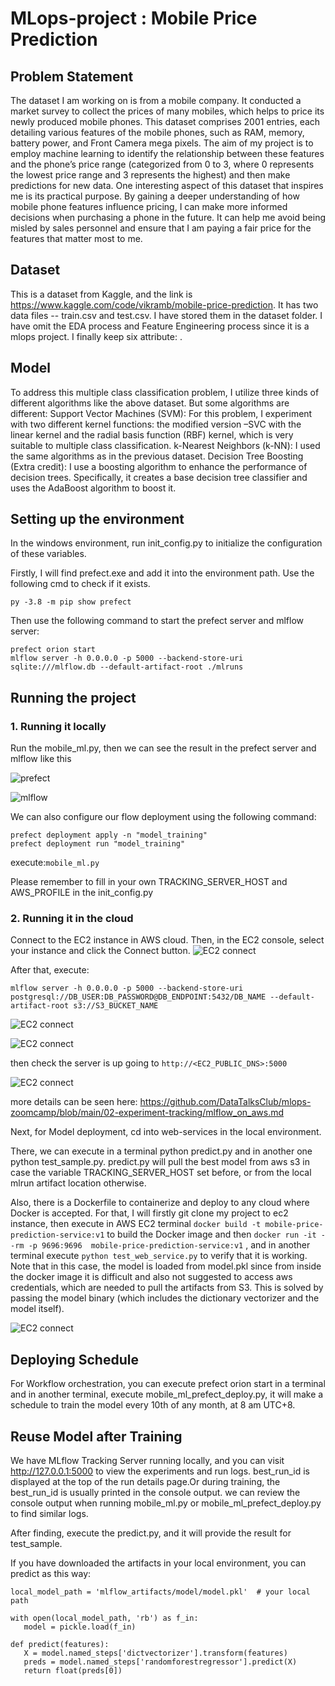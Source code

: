 # MLops-project : Mobile Price Prediction
##  Problem Statement
The dataset I am working on is from a mobile company. It conducted a market survey to collect the prices of many mobiles, which helps to price its newly produced mobile phones. This dataset comprises 2001 entries, each detailing various features of the mobile phones, such as RAM, memory, battery power, and Front Camera mega pixels. The aim of my project is to employ machine learning to identify the relationship between these features and the phone’s price range (categorized from 0 to 3, where 0 represents the lowest price range and 3 represents the highest) and then make predictions
for new data.
One interesting aspect of this dataset that inspires me is its practical purpose. By gaining a deeper understanding of how mobile phone features influence pricing, I can make more informed decisions when purchasing a phone in the future. It can help me avoid being misled by sales personnel and ensure that I am paying a fair price for the features that matter most to me.

## Dataset
This is a dataset from Kaggle, and the link is https://www.kaggle.com/code/vikramb/mobile-price-prediction. It has two data files -- train.csv and test.csv. I have stored them in the dataset folder. I have omit the EDA process and Feature Engineering process since it is a mlops project. I finally keep six attribute:  . 

## Model
To address this multiple class classification problem, I utilize three kinds of different algorithms like the above dataset. But some algorithms are different:
Support Vector Machines (SVM): For this problem, I experiment with two different kernel functions: the modified version –SVC with the linear kernel and the radial basis function (RBF) kernel, which is very suitable to multiple class classification.
k-Nearest Neighbors (k-NN): I used the same algorithms as in the previous dataset.
Decision Tree Boosting (Extra credit): I use a boosting algorithm to enhance the performance of decision trees. Specifically, it creates a base decision tree classifier and uses the AdaBoost algorithm to boost it.

## Setting up the environment
In the windows environment, run init_config.py to initialize the configuration of these variables.  

Firstly, I will find prefect.exe and add it into the environment path. Use the following cmd to check if it exists.
```
py -3.8 -m pip show prefect
```

Then use the following command to start the prefect server and mlflow server:
```
prefect orion start
mlflow server -h 0.0.0.0 -p 5000 --backend-store-uri sqlite:///mlflow.db --default-artifact-root ./mlruns
```

## Running the project
### 1. Running it locally
Run the mobile_ml.py, then we can see the result in the prefect server and mlflow like this

![prefect](pics/p1.png)


![mlflow](pics/p2.png)


We can also configure our flow deployment using the following command:
```
prefect deployment apply -n "model_training"
prefect deployment run "model_training"
```

 execute:```mobile_ml.py```

  Please remember to fill in your own TRACKING_SERVER_HOST and AWS_PROFILE in the init_config.py 

### 2. Running it in the cloud

Connect to the EC2 instance in AWS cloud. Then, in the EC2 console, select your instance and click the Connect button. 
 ![EC2 connect](pics/p3.png)

After that, execute:
```
mlflow server -h 0.0.0.0 -p 5000 --backend-store-uri postgresql://DB_USER:DB_PASSWORD@DB_ENDPOINT:5432/DB_NAME --default-artifact-root s3://S3_BUCKET_NAME
```   

 ![EC2 connect](pics/p4.png)
 
 ![EC2 connect](pics/p5.png)

then check the server is up going to ```http://<EC2_PUBLIC_DNS>:5000```

 ![EC2 connect](pics/p6.png)

 more details can be seen here: https://github.com/DataTalksClub/mlops-zoomcamp/blob/main/02-experiment-tracking/mlflow_on_aws.md 
 
 
Next, for Model deployment, cd into web-services in the local environment.

There, we can execute in a terminal python predict.py and in another one python test_sample.py. predict.py will pull the best model from aws s3 in case the variable TRACKING_SERVER_HOST set before, or from the local mlrun artifact location otherwise.

Also, there is a Dockerfile to containerize and deploy to any cloud where Docker is accepted. For that, I will firstly git clone my project to ec2 instance, then execute in AWS EC2 terminal ```docker build -t mobile-price-prediction-service:v1``` to build the Docker image and then ```docker run -it --rm -p 9696:9696  mobile-price-prediction-service:v1``` , and in another terminal execute ```python test_web_service.py``` to verify that it is working. Note that in this case, the model is loaded from model.pkl since from inside the docker image it is difficult and also not suggested to access aws credentials, which are needed to pull the artifacts from S3. This is solved by passing the model binary (which includes the dictionary vectorizer and the model itself).

 ![EC2 connect](pics/p7.png)

## Deploying Schedule
  For Workflow orchestration, you can execute prefect orion start in a terminal and in another terminal, execute mobile_ml_prefect_deploy.py, it will make a schedule to train the model every 10th of any month, at 8 am UTC+8.


## Reuse Model after Training
We have MLflow Tracking Server running locally, and you can visit http://127.0.0.1:5000 to view the experiments and run logs. best_run_id is displayed at the top of the run details page.Or during training, the best_run_id is usually printed in the console output. we can review the console output when running mobile_ml.py or mobile_ml_prefect_deploy.py to find similar logs.

After finding, execute the predict.py, and it will provide the result for test_sample.

If you have downloaded the artifacts in your local environment, you can predict as this way:
 
 ```
local_model_path = 'mlflow_artifacts/model/model.pkl'  # your local path

with open(local_model_path, 'rb') as f_in:
    model = pickle.load(f_in)

def predict(features):
    X = model.named_steps['dictvectorizer'].transform(features)
    preds = model.named_steps['randomforestregressor'].predict(X)
    return float(preds[0])
  ```